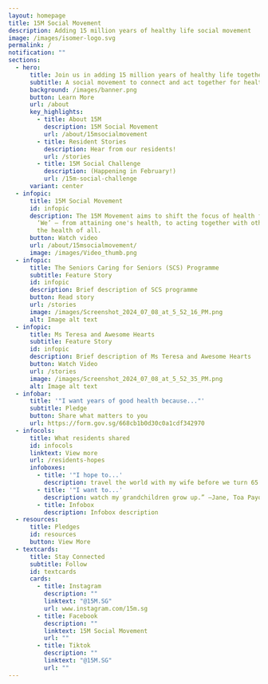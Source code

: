 ```yaml
---
layout: homepage
title: 15M Social Movement
description: Adding 15 million years of healthy life social movement
image: /images/isomer-logo.svg
permalink: /
notification: ""
sections:
  - hero:
      title: Join us in adding 15 million years of healthy life together!
      subtitle: A social movement to connect and act together for health
      background: /images/banner.png
      button: Learn More
      url: /about
      key_highlights:
        - title: About 15M
          description: 15M Social Movement
          url: /about/15msocialmovement
        - title: Resident Stories
          description: Hear from our residents!
          url: /stories
        - title: 15M Social Challenge
          description: (Happening in February!)
          url: /15m-social-challenge
      variant: center
  - infopic:
      title: 15M Social Movement
      id: infopic
      description: The 15M Movement aims to shift the focus of health from ‘Me’ to
        ‘We’ – from attaining one's health, to acting together with others for
        the health of all.
      button: Watch video
      url: /about/15msocialmovement/
      image: /images/Video_thumb.png
  - infopic:
      title: The Seniors Caring for Seniors (SCS) Programme
      subtitle: Feature Story
      id: infopic
      description: Brief description of SCS programme
      button: Read story
      url: /stories
      image: /images/Screenshot_2024_07_08_at_5_52_16_PM.png
      alt: Image alt text
  - infopic:
      title: Ms Teresa and Awesome Hearts
      subtitle: Feature Story
      id: infopic
      description: Brief description of Ms Teresa and Awesome Hearts
      button: Watch Video
      url: /stories
      image: /images/Screenshot_2024_07_08_at_5_52_35_PM.png
      alt: Image alt text
  - infobar:
      title: '"I want years of good health because..."'
      subtitle: Pledge
      button: Share what matters to you
      url: https://form.gov.sg/668cb1b0d30c0a1cdf342970
  - infocols:
      title: What residents shared
      id: infocols
      linktext: View more
      url: /residents-hopes
      infoboxes:
        - title: '"I hope to...'
          description: travel the world with my wife before we turn 65.” –Edmund, Sembawang
        - title: '"I want to...'
          description: watch my grandchildren grow up.” –Jane, Toa Payoh
        - title: Infobox
          description: Infobox description
  - resources:
      title: Pledges
      id: resources
      button: View More
  - textcards:
      title: Stay Connected
      subtitle: Follow
      id: textcards
      cards:
        - title: Instagram
          description: ""
          linktext: "@15M.SG"
          url: www.instagram.com/15m.sg
        - title: Facebook
          description: ""
          linktext: 15M Social Movement
          url: ""
        - title: Tiktok
          description: ""
          linktext: "@15M.SG"
          url: ""
---
```


